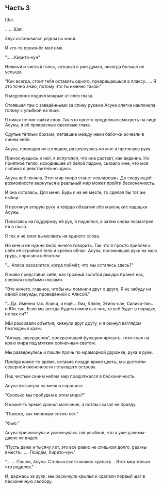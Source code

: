 ## Часть 3

Шаг.

...... Шаг.

Звук остановился рядом со мной.

И кто-то произнёс моё имя.

"……Кирито-кун"

Нежный и чистый голос, который я уже думал, никогда больше не услышу.

"Как всегда, стоит тебя оставить одного, превращаешься в плаксу...... Я это точно знаю, потому что ты именно такой."

Я медленно поднял мокрые от слёз глаза.

Стоявшая там с заведёнными за спину руками Асуна слегка наклонила голову с улыбкой на лице.

Я никак не мог найти слов. Так что просто продолжал смотреть на лицо Асуны, в её прекрасные ореховые глаза.

Сдутые тёплым бризом, летавшие между нами бабочки исчезли в синем небе.

Асуна, проводив их взглядом, развернулась ко мне и протянула руку.

Прикоснувшись к ней, я испугался, что она растает, как видение. Но приятное тепло, исходившее от белой ладони, сказало мне, что моя любима я действительно здесь.

Асуна всё поняла. Этот мир скоро станет изолирован. До следующей возможности вернуться в реальный мир может пройти бесконечность.

И она осталась. Для меня. Будь я на её месте, то сделал бы тот же выбор.

Я протянул вторую руку и твёрдо обхватил обе маленькие ладошки Асуны.

Полагаясь на поддержку её рук, я поднялся, а затем снова посмотрел ей в глаза.

Я так и не смог вымолвить ни единого слова.

Но мне и не нужно было ничего говорить. Так что я просто привлёк к себе её стройное тело и крепко обнял. Асуна, положившая руки на мою грудь, спросила шёпотом:

"... Алиса разозлится, когда поймёт, что мы остались здесь?"

Я живо представил себе, как грозный золотой рыцарь бранит нас, сверкая голубыми глазами.

"Это ничего, главное, чтобы мы помнили друг о друге. Я не забуду ни одной секунды, проведённой с Алисой."

"...Да. Именно так. Алиса, а ещё... Лиз, Кляйн, Эгиль-сан, Силика-тян... и Юи-тян. Если мы всегда будем помнить о них, то всё будет в порядке, не так ли?"

МЫ разорвали объятия, кивнули друг другу, и я окинул взглядом безлюдный храм.

"Алтарь завершения", прекративший функционировать, тихо спал на краю мира под мягким солнечным светом.

Мы развернулись и пошли прочь по мраморной дорожке, рука в руке.

Пройдя какое-то время, оставив позади яркие цветы, мы достигли северной оконечности летающего острова.

Под чистым синим небом мир продолжался в бесконечность.

Асуна взглянула на меня и спросила:

"Сколько мы пробудем в этом мире?"

Я какое-то время хранил молчание, а потом сказал ей правду.

"Похоже, как минимум сотню лет."

"Фью."

Асуна присвиснула и усмехнулась той улыбкой, что я уже давным-давно не видел.

"Пусть даже и тысячу лет, это всё равно не слишком долго, раз мы вместе....... Пойдём, Кирито-кун."

"....... Пошли, Асуна. Столько всего можно сделать... Этот мир только что родился."

И, держась за руки, мы раскинули крылья и сделали первый шаг в бесконечную свободу.
